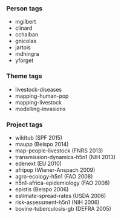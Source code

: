 ### Person tags
* mgilbert
* clinard
* cchaiban
* gnicolas
* jartois
* mdhingra
* yforget
 
### Theme tags
* livestock-diseases
* mapping-human-pop
* mapping-livestock
* modelling-invasions

### Project tags
* wildtub (SPF 2015)
* maupp (Belspo 2014)
* map-people-livestock (FNRS 2013)
* transmission-dynamics-h5n1 (NIH 2013)
* edenext (EU 2010)
* afripop (Wiener-Anspach 2009)
* agro-ecology-h5n1 (FAO 2008)
* h5n1-africa-epidemiology (FAO 2008)
* epistis (Belspo 2006)
* estimate-spread-rates (USDA 2006)
* risk-assessment-h5n1 (NIH 2006)
* bovine-tuberculosis-gb (DEFRA 2005)
